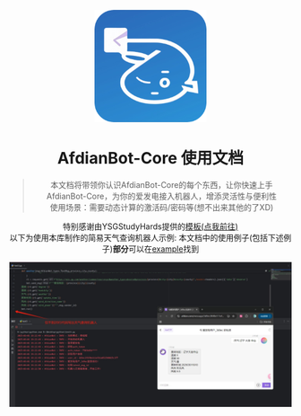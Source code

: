 <div align="center">

![](./hd_icon.png)
# AfdianBot-Core 使用文档

> 本文档将带领你认识AfdianBot-Core的每个东西，让你快速上手AfdianBot-Core，为你的爱发电接入机器人，增添灵活性与便利性  
> 使用场景：需要动态计算的激活码/密码等(想不出来其他的了XD)

特别感谢由YSGStudyHards提供的[模板(点我前往)](https://github.com/YSGStudyHards/Docsify-Guide)  
以下为使用本库制作的简易天气查询机器人示例: 
本文档中的使用例子(包括下述例子)**部分**可以在[example](https://github.com/sun589/AfdianBot-Core/tree/main/examples)找到  

![](./docs/images/readme/simple_example.png)  

</div>